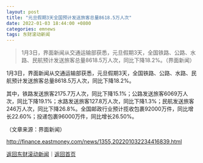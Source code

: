 ```yaml
---
layout: post
title: "元旦假期3天全国预计发送旅客总量8618.5万人次"
date: 2022-01-03 18:44:00 +0800
categories: emnews
tags: 东财滚动新闻
---
```

> 1月3日，界面新闻从交通运输部获悉，元旦假期3天，全国铁路、公路、水路、民航预计发送旅客总量8618.5万人次，同比下降18.2%。（界面新闻）

<p>1月3日，界面新闻从交通运输部获悉，元旦假期3天，全国铁路、公路、水路、民航预计发送旅客总量8618.5万人次，同比下降18.2%。</p><p>其中，铁路发送旅客2175.7万人次，同比下降15.1%；公路发送旅客6069万人次，同比下降19.1%；水路发送旅客127.8万人次，同比下降1.3%；民航发送旅客246万人次，同比下降26.8%。全国邮政行业预计揽收包裹92000万件，同比增长22.60%；投递包裹96000万件，同比增长26.50%。</p><p class="em_media">（文章来源：界面新闻）</p>

<http://finance.eastmoney.com/news/1355,202201032234416839.html>

[返回东财滚动新闻](//finews.withounder.com/emnews/)｜[返回首页](//finews.withounder.com/)